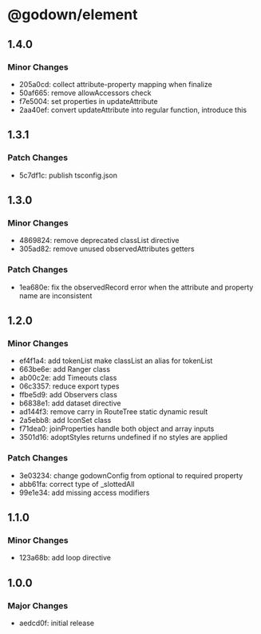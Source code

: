 # @godown/element

## 1.4.0

### Minor Changes

- 205a0cd: collect attribute-property mapping when finalize
- 50af665: remove allowAccessors check
- f7e5004: set properties in updateAttribute
- 2aa40ef: convert updateAttribute into regular function, introduce this

## 1.3.1

### Patch Changes

- 5c7df1c: publish tsconfig.json

## 1.3.0

### Minor Changes

- 4869824: remove deprecated classList directive
- 305ad82: remove unused observedAttributes getters

### Patch Changes

- 1ea680e: fix the observedRecord error when the attribute and property name are inconsistent

## 1.2.0

### Minor Changes

- ef4f1a4: add tokenList make classList an alias for tokenList
- 663be6e: add Ranger class
- ab00c2e: add Timeouts class
- 06c3357: reduce export types
- ffbe5d9: add Observers class
- b6838e1: add dataset directive
- ad144f3: remove carry in RouteTree static dynamic result
- 2a5ebb8: add IconSet class
- f71dea0: joinProperties handle both object and array inputs
- 3501d16: adoptStyles returns undefined if no styles are applied

### Patch Changes

- 3e03234: change godownConfig from optional to required property
- abb61fa: correct type of \_slottedAll
- 99e1e34: add missing access modifiers

## 1.1.0

### Minor Changes

- 123a68b: add loop directive

## 1.0.0

### Major Changes

- aedcd0f: initial release
